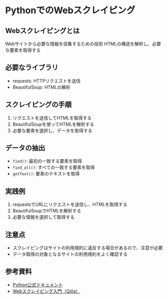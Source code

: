 # PythonでのWebスクレイピング

## Webスクレイピングとは
Webサイトから必要な情報を収集するための技術
HTMLの構造を解析し、必要な要素を取得する

## 必要なライブラリ
- requests: HTTPリクエストを送信
- BeautifulSoup: HTMLの解析

## スクレイピングの手順
1. リクエストを送信してHTMLを取得する
2. BeautifulSoupを使ってHTMLを解析する
3. 必要な要素を選択し、データを取得する

## データの抽出
- `find()`: 最初の一致する要素を取得
- `find_all()`: すべての一致する要素を取得
- `getText()`: 要素のテキストを取得

## 実践例
1. requestsでURLにリクエストを送信し、HTMLを取得する
2. BeautifulSoupでHTMLを解析する
3. 必要な情報を選択して取得する

## 注意点
- スクレイピングはサイトの利用規約に違反する場合があるので、注意が必要
- データ取得の対象となるサイトの利用規約をよく確認する

## 参考資料
- [Python公式ドキュメント](https://www.python.org/)
- [Webスクレイピング入門（Qiita）](https://qiita.com/hiyorin/items/4e9302d007f4131d0101)
